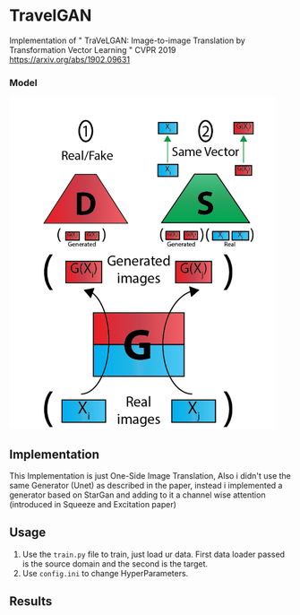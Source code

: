# TravelGAN
Implementation of " TraVeLGAN: Image-to-image Translation by Transformation Vector Learning " CVPR 2019 https://arxiv.org/abs/1902.09631

### Model 
![TravelGan](https://github.com/Medabid1/TravelGAN/blob/master/imgs/model.png)

## Implementation
This Implementation is just One-Side Image Translation, Also i didn't use the same Generator (Unet) as described in the paper, instead i implemented a generator based on StarGan and adding to it a channel wise attention (introduced in Squeeze and Excitation paper)


## Usage 
1. Use the `train.py` file to train, just load ur data. First data loader passed is the source domain and the second is the target.
2. Use `config.ini` to change HyperParameters.


## Results